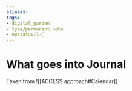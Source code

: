 ```yaml
---
aliases: 
tags: 
- digital_garden
- type/permanent-note
- epstatus/1-🌱
---
```

# What goes into Journal

Taken from ![[ACCESS approach#Calendar]]
